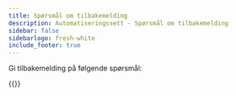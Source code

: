```yaml
---
title: Spørsmål om tilbakemelding
description: Automatiseringssett - Spørsmål om tilbakemelding
sidebar: false
sidebarlogo: fresh-white
include_footer: true
---
```

Gi tilbakemelding på følgende spørsmål:

{{<questions  name="feedback.json" completed="Thank you for completing questions" showNavigationButtons=false  >}}
